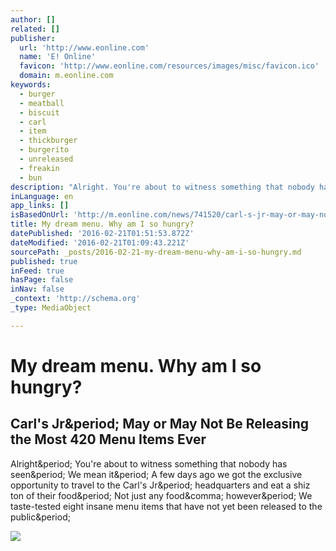 ```yaml
---
author: []
related: []
publisher:
  url: 'http://www.eonline.com'
  name: 'E! Online'
  favicon: 'http://www.eonline.com/resources/images/misc/favicon.ico'
  domain: m.eonline.com
keywords:
  - burger
  - meatball
  - biscuit
  - carl
  - item
  - thickburger
  - burgerito
  - unreleased
  - freakin
  - bun
description: "Alright. You're about to witness something that nobody has seen. We mean it. A few days ago we got the exclusive opportunity to travel to the Carl's Jr. headquarters and eat a shiz ton of their food. Not just any food, however. We taste-tested eight insane menu items that have not yet been released to the public."
inLanguage: en
app_links: []
isBasedOnUrl: 'http://m.eonline.com/news/741520/carl-s-jr-may-or-may-not-be-about-to-release-the-most-420-menu-items-ever-see-them-before-anyone-else'
title: My dream menu. Why am I so hungry?
datePublished: '2016-02-21T01:51:53.872Z'
dateModified: '2016-02-21T01:09:43.221Z'
sourcePath: _posts/2016-02-21-my-dream-menu-why-am-i-so-hungry.md
published: true
inFeed: true
hasPage: false
inNav: false
_context: 'http://schema.org'
_type: MediaObject

---
```

# My dream menu. Why am I so hungry?

<article style=""><h1>Carl's Jr&amp;period; May or May Not Be Releasing the Most 420 Menu Items Ever</h1><p>Alright&amp;period; You're about to witness something that nobody has seen&amp;period; We mean it&amp;period; A few days ago we got the exclusive opportunity to travel to the Carl's Jr&amp;period; headquarters and eat a shiz ton of their food&amp;period; Not just any food&amp;comma; however&amp;period; We taste-tested eight insane menu items that have not yet been released to the public&amp;period;</p><img src="http://www.eonline.com/resize/600/315//eol_images/Entire_Site/2016118/rs_300x300-160218161420-600-carls-jr-7.jpg" /></article>